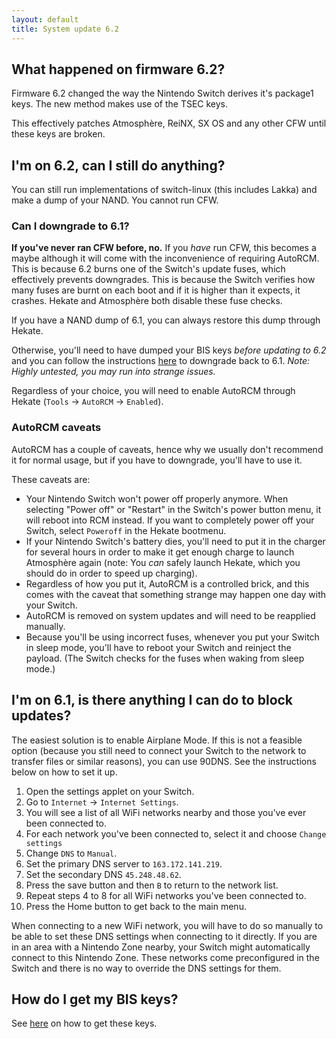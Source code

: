 ```yaml
---
layout: default
title: System update 6.2
---
```


## What happened on firmware 6.2?

Firmware 6.2 changed the way the Nintendo Switch derives it's package1 keys. The new method makes use of the TSEC keys.

This effectively patches Atmosphère, ReiNX, SX OS and any other CFW until these keys are broken.

## I'm on 6.2, can I still do anything?

You can still run implementations of switch-linux (this includes Lakka) and make a dump of your NAND. You cannot run CFW.

### Can I downgrade to 6.1?

**If you've never ran CFW before, no.** If you _have_ run CFW, this becomes a maybe although it will come with the inconvenience of requiring AutoRCM. This is because 6.2 burns one of the Switch's update fuses, which effectively prevents downgrades. This is because the Switch verifies how many fuses are burnt on each boot and if it is higher than it expects, it crashes. Hekate and Atmosphère both disable these fuse checks.

If you have a NAND dump of 6.1, you can always restore this dump through Hekate.

Otherwise, you'll need to have dumped your BIS keys _before updating to 6.2_ and you can follow the instructions [here](https://gbatemp.net/threads/how-to-install-run-any-switch-firmware-unofficially-without-burning-any-fuses.507461/) to downgrade back to 6.1. _Note: Highly untested, you may run into strange issues._

Regardless of your choice, you will need to enable AutoRCM through Hekate (`Tools` -> `AutoRCM` -> `Enabled`).

### AutoRCM caveats

AutoRCM has a couple of caveats, hence why we usually don't recommend it for normal usage, but if you have to downgrade, you'll have to use it.

These caveats are:
- Your Nintendo Switch won't power off properly anymore. When selecting "Power off" or "Restart" in the Switch's power button menu, it will reboot into RCM instead. If you want to completely power off your Switch, select `Poweroff` in the Hekate bootmenu.
- If your Nintendo Switch's battery dies, you'll need to put it in the charger for several hours in order to make it get enough charge to launch Atmosphère again (note: You _can_ safely launch Hekate, which you should do in order to speed up charging).
- Regardless of how you put it, AutoRCM is a controlled brick, and this comes with the caveat that something strange may happen one day with your Switch.
- AutoRCM is removed on system updates and will need to be reapplied manually.
- Because you'll be using incorrect fuses, whenever you put your Switch in sleep mode, you'll have to reboot your Switch and reinject the payload. (The Switch checks for the fuses when waking from sleep mode.)

## I'm on 6.1, is there anything I can do to block updates?

The easiest solution is to enable Airplane Mode. If this is not a feasible option (because you still need to connect your Switch to the network to transfer files or similar reasons), you can use 90DNS. See the instructions below on how to set it up.

1. Open the settings applet on your Switch.
2. Go to `Internet` -> `Internet Settings`.
3. You will see a list of all WiFi networks nearby and those you've ever been connected to.
4. For each network you've been connected to, select it and choose `Change settings`
5. Change `DNS` to `Manual`.
6. Set the primary DNS server to `163.172.141.219`.
7. Set the secondary DNS `45.248.48.62`.
8. Press the save button and then `B` to return to the network list.
9. Repeat steps 4 to 8 for all WiFi networks you've been connected to.
10. Press the Home button to get back to the main menu.

When connecting to a new WiFi network, you will have to do so manually to be able to set these DNS settings when connecting to it directly. If you are in an area with a Nintendo Zone nearby, your Switch might automatically connect to this Nintendo Zone. These networks come preconfigured in the Switch and there is no way to override the DNS settings for them.

## How do I get my BIS keys?

See [here](biskeydump.html) on how to get these keys.
